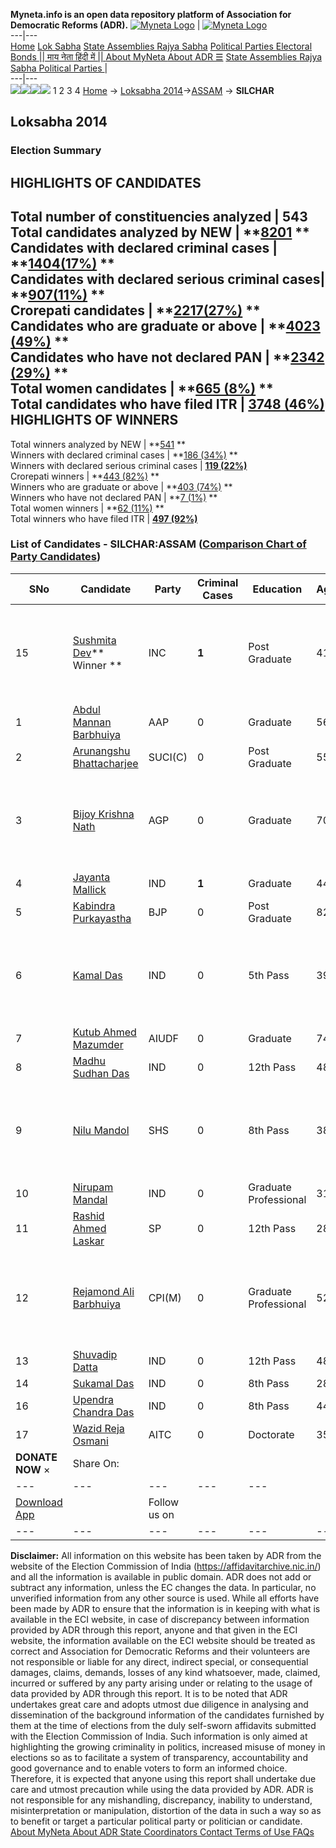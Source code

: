 **Myneta.info is an open data repository platform of Association for Democratic Reforms (ADR).**
[![Myneta Logo](https://www.myneta.info/lib/img/myneta-logo.png)](https://www.myneta.info/) | [![Myneta Logo](https://www.myneta.info/lib/img/adr-logo.png)](https://adrindia.org)  
---|---  
[Home](https://www.myneta.info/) [Lok Sabha](https://www.myneta.info/#ls "Lok Sabha") [ State Assemblies ](https://www.myneta.info/#sa "State Assemblies") [Rajya Sabha](https://www.myneta.info/#rs "Rajya Sabha") [Political Parties ](https://www.myneta.info/party "Political Parties") [ Electoral Bonds ](https://www.myneta.info/electoral_bonds "Electoral Bonds") [ || माय नेता हिंदी में || ](https://translate.google.co.in/translate?prev=hp&hl=en&js=y&u=www.myneta.info&sl=en&tl=hi&history_state0=) [ About MyNeta ](https://adrindia.org/content/about-myneta) [ About ADR ](https://adrindia.org/about-adr/who-we-are) [☰](javascript:void\(0\))
[ State Assemblies ](https://www.myneta.info/#sa "State Assemblies") [ Rajya Sabha ](https://www.myneta.info/#rs "Rajya Sabha") [ Political Parties ](https://www.myneta.info/party "Political Parties")
|   
---|---  
![](https://www.myneta.info/lib/img/banner/banner-1.png)![](https://www.myneta.info/lib/img/banner/banner-2.png)![](https://www.myneta.info/lib/img/banner/banner-3.png)![](https://www.myneta.info/lib/img/banner/banner-4.png)
1  2  3  4 
[Home](https://www.myneta.info/) → [Loksabha 2014](https://www.myneta.info/ls2014/)→[ASSAM](https://www.myneta.info/ls2014/index.php?action=show_constituencies&state_id=3) → **SILCHAR**
### 
## Loksabha 2014
###  Election Summary 
HIGHLIGHTS OF CANDIDATES  
---  
Total number of constituencies analyzed |  543   
Total candidates analyzed by NEW | **[8201](https://www.myneta.info/ls2014/index.php?action=summary&subAction=candidates_analyzed&sort=candidate#summary) **  
Candidates with declared criminal cases | **[1404(17%)](https://www.myneta.info/ls2014/index.php?action=summary&subAction=crime&sort=candidate#summary) **  
Candidates with declared serious criminal cases| **[907(11%)](https://www.myneta.info/ls2014/index.php?action=summary&subAction=serious_crime&sort=candidate#summary) **  
Crorepati candidates | **[2217(27%)](https://www.myneta.info/ls2014/index.php?action=summary&subAction=crorepati&sort=candidate#summary) **  
Candidates who are graduate or above | **[4023 (49%)](https://www.myneta.info/ls2014/index.php?action=summary&subAction=education&sort=candidate#summary) **  
Candidates who have not declared PAN | **[2342 (29%)](https://www.myneta.info/ls2014/index.php?action=summary&subAction=without_pan&sort=candidate#summary) **  
Total women candidates | **[665 (8%)](https://www.myneta.info/ls2014/index.php?action=summary&subAction=women_candidate&sort=candidate#summary) **  
Total candidates who have filed ITR | [**3748 (46%)**](https://www.myneta.info/ls2014/index.php?action=summary&subAction=filed_itr&sort=candidate#summary)  
HIGHLIGHTS OF WINNERS  
---  
Total winners analyzed by NEW | **[541](https://www.myneta.info/ls2014/index.php?action=summary&subAction=winner_analyzed&sort=candidate#summary) **  
Winners with declared criminal cases | **[186 (34%)](https://www.myneta.info/ls2014/index.php?action=summary&subAction=winner_crime&sort=candidate#summary) **  
Winners with declared serious criminal cases | **[119 (22%)](https://www.myneta.info/ls2014/index.php?action=summary&subAction=winner_serious_crime&sort=candidate#summary)**  
Crorepati winners | **[443 (82%)](https://www.myneta.info/ls2014/index.php?action=summary&subAction=winner_crorepati&sort=candidate#summary) **  
Winners who are graduate or above | **[403 (74%)](https://www.myneta.info/ls2014/index.php?action=summary&subAction=winner_education&sort=candidate#summary) **  
Winners who have not declared PAN | **[7 (1%)](https://www.myneta.info/ls2014/index.php?action=summary&subAction=winner_without_pan&sort=candidate#summary) **  
Total women winners | **[62 (11%)](https://www.myneta.info/ls2014/index.php?action=summary&subAction=winner_women&sort=candidate#summary) **  
Total winners who have filed ITR | [**497 (92%)**](https://www.myneta.info/ls2014/index.php?action=summary&subAction=winner_filed_itr&sort=candidate#summary)  
### List of Candidates - SILCHAR:ASSAM ([Comparison Chart of Party Candidates](https://www.myneta.info/ls2014/comparisonchart.php?constituency_id=26))
SNo | Candidate| Party| Criminal Cases| Education| Age| Total Assets| Liabilities  
---|---|---|---|---|---|---|---  
15  | [Sushmita Dev](https://www.myneta.info/ls2014/candidate.php?candidate_id=2255)** Winner ** | INC | **1** | Post Graduate| 41 | ![](https://myneta.info/image_v2.php?myneta_folder=ls2014&candidate_id=2255&col=ta) | ![](https://myneta.info/image_v2.php?myneta_folder=ls2014&candidate_id=2255&col=lia)  
1  | [Abdul Mannan Barbhuiya](https://www.myneta.info/ls2014/candidate.php?candidate_id=2265) | AAP | 0 | Graduate| 56 | Rs 10,42,000 ~ 10 Lacs+ | Rs 9,00,000 ~ 9 Lacs+  
2  | [Arunangshu Bhattacharjee](https://www.myneta.info/ls2014/candidate.php?candidate_id=2254) | SUCI(C) | 0 | Post Graduate| 55 | Rs 8,73,605 ~ 8 Lacs+ | Rs 6,66,567 ~ 6 Lacs+  
3  | [Bijoy Krishna Nath](https://www.myneta.info/ls2014/candidate.php?candidate_id=2263) | AGP | 0 | Graduate| 70 | ![](https://myneta.info/image_v2.php?myneta_folder=ls2014&candidate_id=2263&col=ta) | ![](https://myneta.info/image_v2.php?myneta_folder=ls2014&candidate_id=2263&col=lia)  
4  | [Jayanta Mallick](https://www.myneta.info/ls2014/candidate.php?candidate_id=2259) | IND | **1** | Graduate| 44 | Rs 7,77,174 ~ 7 Lacs+ | Rs 43,000 ~ 43 Thou+  
5  | [Kabindra Purkayastha](https://www.myneta.info/ls2014/candidate.php?candidate_id=77) | BJP | 0 | Post Graduate| 82 | Rs 62,36,945 ~ 62 Lacs+ | Rs 1,30,502 ~ 1 Lacs+  
6  | [Kamal Das](https://www.myneta.info/ls2014/candidate.php?candidate_id=2267) | IND | 0 | 5th Pass| 39 | ![](https://myneta.info/image_v2.php?myneta_folder=ls2014&candidate_id=2267&col=ta) | ![](https://myneta.info/image_v2.php?myneta_folder=ls2014&candidate_id=2267&col=lia)  
7  | [Kutub Ahmed Mazumder](https://www.myneta.info/ls2014/candidate.php?candidate_id=2261) | AIUDF | 0 | Graduate| 74 | Rs 12,49,603 ~ 12 Lacs+ | Rs 1,90,679 ~ 1 Lacs+  
8  | [Madhu Sudhan Das](https://www.myneta.info/ls2014/candidate.php?candidate_id=2264) | IND | 0 | 12th Pass| 48 | Rs 72,053 ~ 72 Thou+ | Rs 0 ~   
9  | [Nilu Mandol](https://www.myneta.info/ls2014/candidate.php?candidate_id=2268) | SHS | 0 | 8th Pass| 38 | ![](https://myneta.info/image_v2.php?myneta_folder=ls2014&candidate_id=2268&col=ta) | ![](https://myneta.info/image_v2.php?myneta_folder=ls2014&candidate_id=2268&col=lia)  
10  | [Nirupam Mandal](https://www.myneta.info/ls2014/candidate.php?candidate_id=2260) | IND | 0 | Graduate Professional| 31 | Rs 25,500 ~ 25 Thou+ | Rs 0 ~   
11  | [Rashid Ahmed Laskar](https://www.myneta.info/ls2014/candidate.php?candidate_id=2266) | SP | 0 | 12th Pass| 28 | Rs 7,85,000 ~ 7 Lacs+ | Rs 0 ~   
12  | [Rejamond Ali Barbhuiya](https://www.myneta.info/ls2014/candidate.php?candidate_id=2256) | CPI(M) | 0 | Graduate Professional| 52 | ![](https://myneta.info/image_v2.php?myneta_folder=ls2014&candidate_id=2256&col=ta) | ![](https://myneta.info/image_v2.php?myneta_folder=ls2014&candidate_id=2256&col=lia)  
13  | [Shuvadip Datta](https://www.myneta.info/ls2014/candidate.php?candidate_id=2269) | IND | 0 | 12th Pass| 48 | Rs 61,23,000 ~ 61 Lacs+ | Rs 3,65,707 ~ 3 Lacs+  
14  | [Sukamal Das](https://www.myneta.info/ls2014/candidate.php?candidate_id=2262) | IND | 0 | 8th Pass| 28 | Rs 25,000 ~ 25 Thou+ | Rs 0 ~   
16  | [Upendra Chandra Das](https://www.myneta.info/ls2014/candidate.php?candidate_id=2258) | IND | 0 | 8th Pass| 44 | Rs 6,95,001 ~ 6 Lacs+ | Rs 0 ~   
17  | [Wazid Reja Osmani](https://www.myneta.info/ls2014/candidate.php?candidate_id=2257) | AITC | 0 | Doctorate| 35 | Rs 73,84,788 ~ 73 Lacs+ | Rs 0 ~   
|  **DONATE NOW** × |  Share On:  | [](https://api.whatsapp.com/send?text=https%3A%2F%2Fmyneta.info%2Fpunjab2022%2Findex.php%3Faction%3Dshow_constituencies%26state_id%3D19) | [](https://www.facebook.com/sharer/sharer.php?u=https%3A%2F%2Fmyneta.info%2Fpunjab2022%2Findex.php%3Faction%3Dshow_constituencies%26state_id%3D19) | [](https://twitter.com/share?url=https%3A%2F%2Fmyneta.info%2Fpunjab2022%2Findex.php%3Faction%3Dshow_constituencies%26state_id%3D19)  
---|---|---|---|---  
| [ Download App ](https://play.google.com/store/apps/details?id=com.webrosoft.myneta1&pcampaignid=pcampaignidMKT-Other-global-all-co-prtnr-py-PartBadge-Mar2515-1) | [](https://play.google.com/store/apps/details?id=com.webrosoft.myneta1&pcampaignid=pcampaignidMKT-Other-global-all-co-prtnr-py-PartBadge-Mar2515-1) |  Follow us on  | [](https://www.facebook.com/adrindia.org/) | [](https://twitter.com/adrspeaks) | [](https://groups.google.com/g/national-election-watch?hl=en&pli=1) | [](https://www.instagram.com/adrspeaks/) | [](https://www.youtube.com/user/adrspeaks) | [](https://sharechat.com/profile/adrspeaks)  
---|---|---|---|---|---|---|---|---  
**Disclaimer:** All information on this website has been taken by ADR from the website of the Election Commission of India (https://affidavitarchive.nic.in/) and all the information is available in public domain. ADR does not add or subtract any information, unless the EC changes the data. In particular, no unverified information from any other source is used. While all efforts have been made by ADR to ensure that the information is in keeping with what is available in the ECI website, in case of discrepancy between information provided by ADR through this report, anyone and that given in the ECI website, the information available on the ECI website should be treated as correct and Association for Democratic Reforms and their volunteers are not responsible or liable for any direct, indirect special, or consequential damages, claims, demands, losses of any kind whatsoever, made, claimed, incurred or suffered by any party arising under or relating to the usage of data provided by ADR through this report. It is to be noted that ADR undertakes great care and adopts utmost due diligence in analysing and dissemination of the background information of the candidates furnished by them at the time of elections from the duly self-sworn affidavits submitted with the Election Commission of India. Such information is only aimed at highlighting the growing criminality in politics, increased misuse of money in elections so as to facilitate a system of transparency, accountability and good governance and to enable voters to form an informed choice. Therefore, it is expected that anyone using this report shall undertake due care and utmost precaution while using the data provided by ADR. ADR is not responsible for any mishandling, discrepancy, inability to understand, misinterpretation or manipulation, distortion of the data in such a way so as to benefit or target a particular political party or politician or candidate. 
[ About MyNeta ](https://adrindia.org/content/about-myneta) [ About ADR ](https://adrindia.org/about-adr/who-we-are) [ State Coordinators ](https://adrindia.org/about-adr/state-coordinators) [ Contact ](https://adrindia.org/contact-us) [ Terms of Use ](https://adrindia.org/content/adr-terms-use) [ FAQs ](https://adrindia.org/content/faqs)
